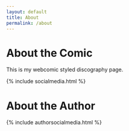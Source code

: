```yaml
---
layout: default
title: About
permalink: /about
---
```

# About the Comic

This is my webcomic styled discography page.

{% include socialmedia.html %}

# About the Author

{% include authorsocialmedia.html %}

